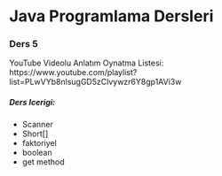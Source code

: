 <h1>Java Programlama Dersleri</h1>

<h3>Ders 5</h3>

<p>YouTube Videolu Anlatım Oynatma Listesi:  https://www.youtube.com/playlist?list=PLwVYb8nlsugGD5zClvywzr6Y8gp1AVi3w </p>

<h5> Ders Icerigi: </h5>

<ul>
<li>Scanner</li>
<li>Short[]</li>
<li>faktoriyel</li>
<li>boolean</li>
<li>get method</li>
</ul>


